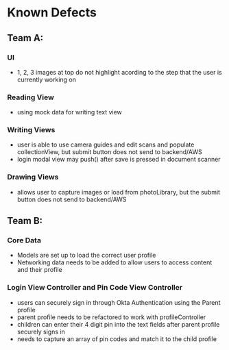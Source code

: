 # Known Defects

## Team A:

### UI
- 1, 2, 3 images at top do not highlight acording to the step that the user is currently working on 

### Reading View
-  using mock data for writing text view

### Writing Views 
- user is able to use camera guides and edit scans and populate collectionView, but submit button does not send to backend/AWS 
- login modal view may push() after save is pressed in document scanner

### Drawing Views
-  allows user to capture images or load from photoLibrary, but the submit button does not send to backend/AWS 


## Team B:
### Core Data
- Models are set up to load the correct user profile 
- Networking data needs to be added to allow users to access content and their profile

### Login View Controller and Pin Code View Controller 
- users can securely sign in through Okta Authentication using the Parent profile
- parent profile needs to be refactored to work with profileController
- children can enter their 4 digit pin into the text fields after parent profile securely signs in
- needs to capture an array of pin codes and match it to the child profile
